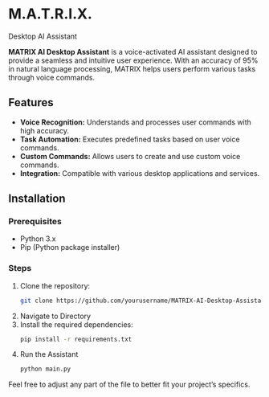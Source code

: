 # M.A.T.R.I.X.
Desktop AI Assistant


**MATRIX AI Desktop Assistant** is a voice-activated AI assistant designed to provide a seamless and intuitive user experience. With an accuracy of 95% in natural language processing, MATRIX helps users perform various tasks through voice commands.

## Features

- **Voice Recognition:** Understands and processes user commands with high accuracy.
- **Task Automation:** Executes predefined tasks based on user voice commands.
- **Custom Commands:** Allows users to create and use custom voice commands.
- **Integration:** Compatible with various desktop applications and services.

## Installation

### Prerequisites

- Python 3.x
- Pip (Python package installer)

### Steps

1. Clone the repository:
   ```bash
   git clone https://github.com/yourusername/MATRIX-AI-Desktop-Assistant.git
2. Navigate to Directory
3. Install the required dependencies:
    ```bash
    pip install -r requirements.txt
4. Run the Assistant 
    ```bash
    python main.py

Feel free to adjust any part of the file to better fit your project’s specifics.
